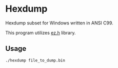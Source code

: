 # Hexdump

Hexdump subset for Windows written in ANSI C99.

This program utilizes [ez.h](https://github.com/driverfury/ez) library.

## Usage

```
./hexdump file_to_dump.bin
```
